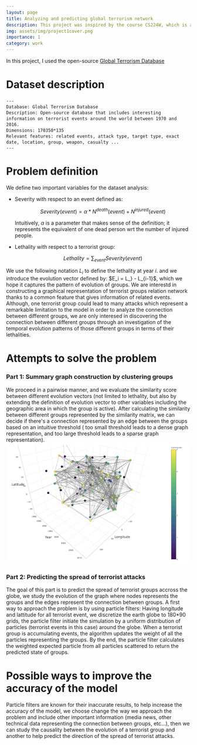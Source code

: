 ```yaml
---
layout: page
title: Analyzing and predicting global terrorism network
description: This project was inspired by the course CS224W, which is a simple application of graph networks.
img: assets/img/project1cover.png
importance: 1
category: work
---
```


In this project, I used the open-source <a href="https://ccjs.umd.edu/sites/ccjs.umd.edu/files/pubs/FTPV_A_224594.pdf"> Global Terrorism Database</a>


<h1>Dataset description</h1>

    ---
    Database: Global Terrorism Database
    Description: Open-source database that includes interesting information on terrorist events around the world between 1970 and 2016.
    Dimensions: 170350*135
    Relevant features: related events, attack type, target type, exact date, location, group, weapon, casualty ...
    ---

<h1>Problem definition</h1>

We define two important variables for the dataset analysis:
<ul>
  <li>Severity with respect to an event defined as:

  $$
  Severity(event) = \alpha*N^{death}(event) + N^{injured}(event)
  $$

  Intuitively, $\alpha$ is a parameter that makes sense of the definition; it represents the equivalent of one dead person wrt the number of injured people.</li>
  <li>Lethality with respect to a terrorist group:

  $$Lethality = \sum_{event}Severity(event)$$</li>
</ul>

We use the following notation $L_i$ to define the lethality at year $i$. and we introduce the evolution vector defined by: $E_i = L_} - L_{i-1}$, which we hope it captures the pattern of evolution of groups. We are interestd in constructing a graphical representation of terrorist groups relation network thanks to a common feature that gives information of related events. Although, one terrorist group could lead to many attacks which represent a remarkable limitation to the model in order to analyze the connection between different groups, we are only interesed in discovering the connection between different groups through an investigation of the temporal evolution patterns of those different groups in terms of their lethalities.

<h1>Attempts to solve the problem</h1>

<h3>Part 1: Summary graph construction by clustering groups</h3>

We proceed in a pairwise manner, and we evaluate the similarity score between different evolution vectors (not limited to lethality, but also by extending the definition of evolution vector to other variables including the geographic area in which the group is active). After calculating the similarity between different groups represented by the similarity matrix, we can decide if there's a connection represented by an edge between the groups based on an intuitive threshold ( too small threshold leads to a dense graph representation, and too large threshold leads to a sparse graph  representation).
<img src="/assets/img/similarity.png" title="3D representation of terrorist groups connections">

<h3>Part 2: Predicting the spread of terrorist attacks</h3>

The goal of this part is to predict the spread of terrorist groups accross the globe, we study the evolution of the graph where nodes represents the groups and the edges represent the connection between groups. A first way to approach the problem is by using particle filters: Having longitude and lattitude for all terrorist event, we discretize the earth globe to 180*90 grids, the particle filter initiate the simulation by a uniform distribution of particles (terrorist events in this case) around the globe. When a terrorist group is accumulating events, the algorithm updates the weight of all the particles representing the groups. By the end, the particle filter calculates the weighted expected particle from all particles scattered to return the predicted state of groups.

<h1>Possible ways to improve the accuracy of the model</h1>

Particle filters are known for their inaccurate results, to help increase the accuracy of the model, we choose change the way we approach the problem and include other important information (media news, other technical data representing the connection between groups, etc...), then we can study the causality between the evolution of a terrorist group and another to help predict the direction of the spread of terrorist attacks.
